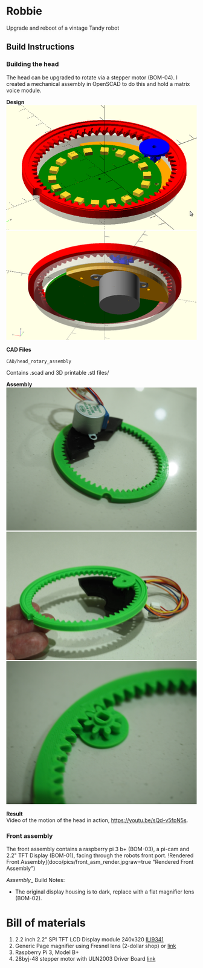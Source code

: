 # Robbie
Upgrade and reboot of a vintage Tandy robot

## Build Instructions

### Building the head
The head can be upgraded to rotate via a stepper motor (BOM-04).
I created a mechanical assembly in OpenSCAD to do this and hold a matrix voice module.

__Design__  
![Upper view](doco/pics/head_gears_upper.png?raw=true "Upper view")
![Lower view](doco/pics/head_gears_lower.png?raw=true "Lower view")

__CAD Files__    

    CAD/head_rotary_assembly
Contains .scad and 3D printable .stl files/

__Assembly__  
![Printed parts](doco/pics/P6185662.JPG?raw=true "Printed parts")
![Printed parts](doco/pics/P6185667_close_up.jpg?raw=true "Printed parts")
![Printed parts](doco/pics/P6185672.JPG?raw=true "Printed parts")

__Result__  
Video of the motion of the head in action, https://youtu.be/sQd-v5fpN5s.

### Front assembly
The front assembly contains a raspberry pi 3 b+ (BOM-03), a pi-cam and 2.2" TFT Display (BOM-01), facing through the robots front port.
!Rendered Front Assembly](doco/pics/front_asm_render.jpgraw=true "Rendered Front Assembly")

_Assembly__
Build Notes:
  - The original display housing is to dark, replace with a flat magnifier lens (BOM-02).
  
  
  

# Bill of materials
01) 2.2 inch 2.2" SPI TFT LCD Display module 240x320 [ILI9341](https://www.aliexpress.com/item/32666423452.html) 
02) Generic Page magnifier using Fresnel lens (2-dollar shop) or [link](https://www.amazon.com/Premium-Page-Magnifier-Fresnel-Reading/dp/B015NR7XGS)
03) Raspberry Pi 3, Model B+
04) 28byj-48 stepper motor with ULN2003 Driver Board [link](https://www.jaycar.com.au/arduino-compatible-5v-stepper-motor-with-controller/p/XC4458)
 